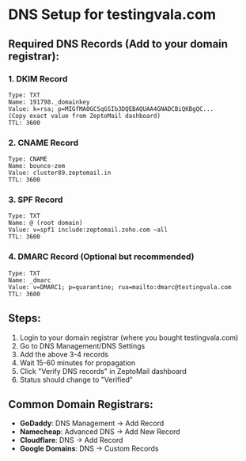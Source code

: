 # DNS Setup for testingvala.com

## Required DNS Records (Add to your domain registrar):

### 1. DKIM Record
```
Type: TXT
Name: 191798._domainkey
Value: k=rsa; p=MIGfMA0GCSqGSIb3DQEBAQUAA4GNADCBiQKBgQC... 
(Copy exact value from ZeptoMail dashboard)
TTL: 3600
```

### 2. CNAME Record  
```
Type: CNAME
Name: bounce-zem
Value: cluster89.zeptomail.in
TTL: 3600
```

### 3. SPF Record
```
Type: TXT
Name: @ (root domain)
Value: v=spf1 include:zeptomail.zoho.com ~all
TTL: 3600
```

### 4. DMARC Record (Optional but recommended)
```
Type: TXT
Name: _dmarc
Value: v=DMARC1; p=quarantine; rua=mailto:dmarc@testingvala.com
TTL: 3600
```

## Steps:
1. Login to your domain registrar (where you bought testingvala.com)
2. Go to DNS Management/DNS Settings
3. Add the above 3-4 records
4. Wait 15-60 minutes for propagation
5. Click "Verify DNS records" in ZeptoMail dashboard
6. Status should change to "Verified"

## Common Domain Registrars:
- **GoDaddy**: DNS Management → Add Record
- **Namecheap**: Advanced DNS → Add New Record  
- **Cloudflare**: DNS → Add Record
- **Google Domains**: DNS → Custom Records